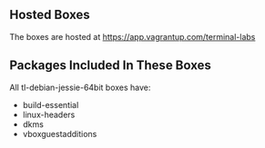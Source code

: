 ## Hosted Boxes

The boxes are hosted at https://app.vagrantup.com/terminal-labs

## Packages Included In These Boxes

All tl-debian-jessie-64bit boxes have:

* build-essential
* linux-headers
* dkms
* vboxguestadditions
